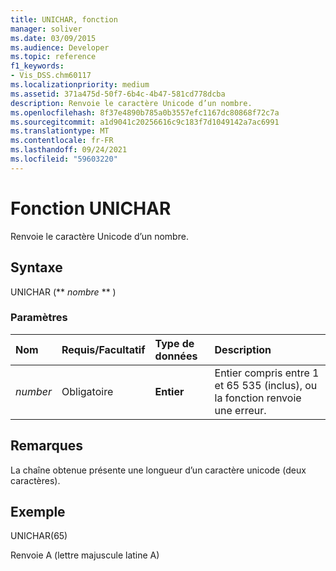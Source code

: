 ```yaml
---
title: UNICHAR, fonction
manager: soliver
ms.date: 03/09/2015
ms.audience: Developer
ms.topic: reference
f1_keywords:
- Vis_DSS.chm60117
ms.localizationpriority: medium
ms.assetid: 371a475d-50f7-6b4c-4b47-581cd778dcba
description: Renvoie le caractère Unicode d’un nombre.
ms.openlocfilehash: 8f37e4890b785a0b3557efc1167dc80868f72c7a
ms.sourcegitcommit: a1d9041c20256616c9c183f7d1049142a7ac6991
ms.translationtype: MT
ms.contentlocale: fr-FR
ms.lasthandoff: 09/24/2021
ms.locfileid: "59603220"
---
```

# <a name="unichar-function"></a>Fonction UNICHAR

Renvoie le caractère Unicode d’un nombre. 
  
## <a name="syntax"></a>Syntaxe

UNICHAR (** *nombre* ** ) 
  
### <a name="parameters"></a>Paramètres

|**Nom**|**Requis/Facultatif**|**Type de données**|**Description**|
|:-----|:-----|:-----|:-----|
| _number_ <br/> |Obligatoire  <br/> |**Entier** <br/> |Entier compris entre 1 et 65 535 (inclus), ou la fonction renvoie une erreur.  <br/> |
   
## <a name="remarks"></a>Remarques

La chaîne obtenue présente une longueur d’un caractère unicode (deux caractères). 
  
## <a name="example"></a>Exemple

UNICHAR(65) 
  
Renvoie A (lettre majuscule latine A) 
  

